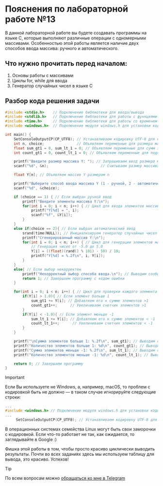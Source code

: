 # Пояснения по лабораторной работе №13

В данной лабораторной работе вы будете создавать программы на языке C, которые выполняют различные операции с одномерными массивами. Особенностью этой работы является наличие двух способов ввода массива: ручного и автоматического.

## Что нужно прочитать перед началом:
1. Основы работы с массивами
2. Циклы for, while для ввода
3. Генератор случайных чисел в языке C

## Разбор кода решения задачи

```c
#include <stdio.h>    // Подключение библиотеки для ввода/вывода
#include <stdlib.h>   // Подключение библиотеки для работы с функциями генерации случайных чисел
#include <time.h>     // Подключение библиотеки для работы со временем
#include <windows.h>  // Подключение модуля windows.h для установки кодировки вывода

int main() {
    SetConsoleOutputCP(CP_UTF8); // Устанавливаем кодировку UTF-8 для корректного отображения русских символов
    int n, choice;               // Объявляем переменные для размера массива и выбора способа ввода
    float sum_gt1 = 0, sum_lt_1 = 0; // Объявляем переменные для сумм элементов >1 и < -1
    int count_gt1 = 0, count_lt_1 = 0; // Объявляем переменные для подсчета количества элементов >1 и < -1

    printf("Введите размер массива Y: "); // Запрашиваем ввод размера массива
    scanf("%d", &n);                        // Считываем размер массива

    float Y[n]; // Объявляем массив Y размером n

    printf("Выберите способ ввода массива Y (1 - ручной, 2 - автоматический): "); // Запрашиваем выбор способа ввода
    scanf("%d", &choice);                                                      // Считываем выбор

    if (choice == 1) { // Если выбран ручной ввод
        printf("Введите элементы массива Y:\n");
        for(int i = 0; i < n; i++) { // Цикл для ввода элементов массива
            printf("Y[%d] = ", i);
            scanf("%f", &Y[i]);
        }
    }
    else if(choice == 2){ // Если выбран автоматический ввод
        srand(time(NULL)); // Инициализируем генератор случайных чисел
        printf("Сгенерированный массив Y:\n");
        for(int i = 0; i < n; i++) { // Цикл для генерации элементов массива
            // Генерация чисел от -5.0 до 5.0
            Y[i] = ((float)(rand() % 101) - 50) / 10;
            printf("Y[%d] = %.2f\n", i, Y[i]);
        }
    }
    else{ // Если выбор некорректен
        printf("Некорректный выбор способа ввода.\n"); // Выводим сообщение об ошибке
        return 1; // Завершаем программу с кодом ошибки
    }

    for(int i = 0; i < n; i++) { // Цикл для проверки каждого элемента массива
        if(Y[i] > 1.0){ // Если элемент больше 1
            sum_gt1 += Y[i]; // Добавляем его к сумме элементов >1
            count_gt1++;      // Увеличиваем счетчик элементов >1
        }
        if(Y[i] < -1.0){ // Если элемент меньше -1
            sum_lt_1 += Y[i]; // Добавляем его к сумме элементов < -1
            count_lt_1++;      // Увеличиваем счетчик элементов < -1
        }
    }

    printf("\nСумма элементов больше 1: %.2f\n", sum_gt1); // Выводим сумму элементов >1
    printf("Количество элементов больше 1: %d\n", count_gt1); // Выводим количество элементов >1
    printf("Сумма элементов меньше -1: %.2f\n", sum_lt_1); // Выводим сумму элементов < -1
    printf("Количество элементов меньше -1: %d\n", count_lt_1); // Выводим количество элементов < -1

    return 0; // Завершаем программу
}
```

> [!IMPORTANT]
> Если Вы используете не Windows, а, например, macOS, то проблем с кодировкой быть не должно — в таком случае игнорируйте следующие строки:
> ```c
> ...
> #include <windows.h> // Подключение модуля windows.h для установки кодировки вывода
> ...
>      SetConsoleOutputCP(CP_UTF8); // Устанавливаем кодировку UTF-8 для вывода в консоли русских символов: иначе будут иероглифы
> ```
>
> В операционных системах семейства Linux могут быть свои заморочки с кодировкой. Если что-то работает не так, как ожидается, то заглядывайте в Google :)

Фишка этой работы в том, чтобы просто красиво циклически выводить результаты. Почти во всех заданиях здесь мы используем таблицу для вывода, это красиво. Успехов!

> [!TIP]
> По всем вопросам можно [обращаться ко мне в Telegram](https://t.me/plunkzy)